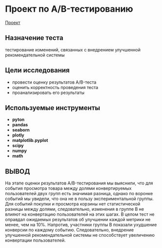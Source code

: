 # Проект по А/B-тестированию
[Проект](https://github.com/Dlizai/Portfolio/blob/main/%D0%9F%D1%80%D0%BE%D0%B5%D0%BA%D1%82%20%D0%BF%D0%BE%20%D0%90B-%D1%82%D0%B5%D1%81%D1%82%D0%B8%D1%80%D0%BE%D0%B2%D0%B0%D0%BD%D0%B8%D1%8E/%D0%9F%D1%80%D0%BE%D0%B5%D0%BA%D1%82%20%D0%BF%D0%BE%20%D0%90B-%D1%82%D0%B5%D1%81%D1%82%D0%B8%D1%80%D0%BE%D0%B2%D0%B0%D0%BD%D0%B8%D1%8E.ipynb)

## Назначение теста
тестирование изменений, связанных с внедрением улучшенной рекомендательной системы

## Цели исследования
- провести оценку результатов A/B-теста
- оценить корректность проведения теста
- проанализировать его результаты


## Используемые инструменты
- **pyton**
- **pandas**
- **seaborn**
- **plotly**
- **matplotlib.pyplot**
- **scipy**
- **numpy**
- **math**


## ВЫВОД
На этапе оценки результатов A/B-тестирования мы выяснили, что для события просмотра товара между долями конвертируемых пользователей двух групп есть значимая разница, однако по воронке событий мы увидели, что она не в пользу экспериментальной группы. Для событий покупки и просмотра корзины нет статистической разницы между долями, следовательно, изменения в группе В не влияют на конвертацию пользователей на этих шагах. В целом тест не оправдал ожидаемых результатов об улучшении каждой метрики не менее, чем на 10%. Напротив, участники группы В показали ухудшение конверсии по каждому событию. Следовательно, внедрение улучшенной рекомендательной системы не способствует увеличению конвертации пользователей.
